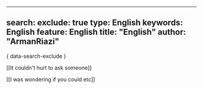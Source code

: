  ---
search:
  exclude: true
type:  English
keywords:  English
feature:  English
title: "English"
author: "ArmanRiazi"
---
{ data-search-exclude }

 [[It couldn't hurt to ask someone]]

 [[I was wondering if you could etc]]